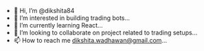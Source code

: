 - 👋 Hi, I’m @dikshita84
- 👀 I’m interested in building trading bots...
- 🌱 I’m currently learning React...
- 💞️ I’m looking to collaborate on project related to trading setups...
- 📫 How to reach me dikshita.wadhawan@gmail.com...

<!---
dikshita84/dikshita84 is a ✨ special ✨ repository because its `README.md` (this file) appears on your GitHub profile.
You can click the Preview link to take a look at your changes.
--->
